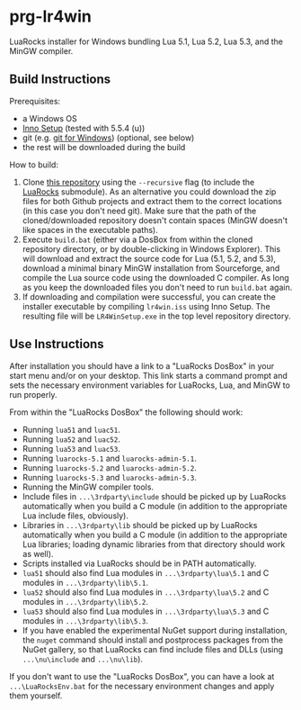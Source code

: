 #                             prg-lr4win                             #

LuaRocks installer for Windows bundling Lua 5.1, Lua 5.2, Lua 5.3, and
the MinGW compiler.

##                        Build Instructions                        ##

Prerequisites:

*   a Windows OS
*   [Inno Setup][1] (tested with 5.5.4 (u))
*   git (e.g. [git for Windows][2]) (optional, see below)
*   the rest will be downloaded during the build

  [1]: http://www.jrsoftware.org/isinfo.php
  [2]: http://msysgit.github.io/

How to build:

1.  Clone [this repository][3] using the `--recursive` flag (to
    include the [LuaRocks][4] submodule). As an alternative you could
    download the zip files for both Github projects and extract them
    to the correct locations (in this case you don't need git). Make
    sure that the path of the cloned/downloaded repository doesn't
    contain spaces (MinGW doesn't like spaces in the executable
    paths).
2.  Execute `build.bat` (either via a DosBox from within the cloned
    repository directory, or by double-clicking in Windows Explorer).
    This will download and extract the source code for Lua (5.1, 5.2,
    and 5.3), download a minimal binary MinGW installation from
    Sourceforge, and compile the Lua source code using the downloaded
    C compiler. As long as you keep the downloaded files you don't
    need to run `build.bat` again.
3.  If downloading and compilation were successful, you can create the
    installer executable by compiling `lr4win.iss` using Inno Setup.
    The resulting file will be `LR4WinSetup.exe` in the top level
    repository directory.

  [3]: https://github.com/siffiejoe/prg-lr4win
  [4]: https://github.com/keplerproject/luarocks


##                         Use Instructions                         ##

After installation you should have a link to a "LuaRocks DosBox" in
your start menu and/or on your desktop. This link starts a command
prompt and sets the necessary environment variables for LuaRocks, Lua,
and MinGW to run properly.

From within the "LuaRocks DosBox" the following should work:

*  Running `lua51` and `luac51`.
*  Running `lua52` and `luac52`.
*  Running `lua53` and `luac53`.
*  Running `luarocks-5.1` and `luarocks-admin-5.1`.
*  Running `luarocks-5.2` and `luarocks-admin-5.2`.
*  Running `luarocks-5.3` and `luarocks-admin-5.3`.
*  Running the MinGW compiler tools.
*  Include files in `...\3rdparty\include` should be picked up by
   LuaRocks automatically when you build a C module (in addition to
   the appropriate Lua include files, obviously).
*  Libraries in `...\3rdparty\lib` should be picked up by LuaRocks
   automatically when you build a C module (in addition to the
   appropriate Lua libraries; loading dynamic libraries from that
   directory should work as well).
*  Scripts installed via LuaRocks should be in PATH automatically.
*  `lua51` should also find Lua modules in `...\3rdparty\lua\5.1` and
   C modules in `...\3rdparty\lib\5.1`.
*  `lua52` should also find Lua modules in `...\3rdparty\lua\5.2` and
   C modules in `...\3rdparty\lib\5.2`.
*  `lua53` should also find Lua modules in `...\3rdparty\lua\5.3` and
   C modules in `...\3rdparty\lib\5.3`.
*  If you have enabled the experimental NuGet support during
   installation, the `nuget` command should install and postprocess
   packages from the NuGet gallery, so that LuaRocks can find include
   files and DLLs (using `...\nu\include` and `...\nu\lib`).

If you don't want to use the "LuaRocks DosBox", you can have a look at
`...\LuaRocksEnv.bat` for the necessary environment changes and apply
them yourself.

